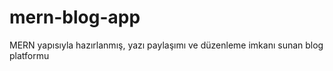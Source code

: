 # mern-blog-app
MERN yapısıyla hazırlanmış, yazı paylaşımı ve düzenleme imkanı sunan blog platformu

